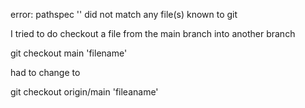 error: pathspec '' did not match any file(s) known to git

I tried to do checkout a file from the main branch into another branch

git checkout main 'filename'

had to change to

git checkout origin/main 'fileaname'